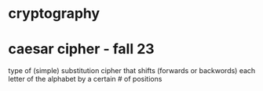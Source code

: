 # cryptography

# caesar cipher - fall 23
  type of (simple) substitution cipher that shifts (forwards or backwords) each letter of the alphabet 
  by a certain # of positions
